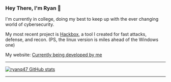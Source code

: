 ### Hey There, I'm Ryan 👋

I'm currently in college, doing my best to keep up with the ever changing world of cybersecurity.

My most recent project is [Hackbox](https://github.com/ryanq47/HackBoxLinux), a tool I created for fast attacks, defense, and recon. (PS, the linux version is miles ahead of the Windows one)

My website: [Currently being developed by me](https://ryanq47.github.io/)



--------------------------------------------------------------

[![ryanq47 GitHub stats](https://github-readme-stats.vercel.app/api?username=ryanq47)](https://github.com/ryanq47/github-readme-stats)


--------------------------------------------------------------
<!--
**ryanq47/ryanq47** is a ✨ _special_ ✨ repository because its `README.md` (this file) appears on your GitHub profile.

Here are some ideas to get you started:

- 🔭 I’m currently working on ...
- 🌱 I’m currently learning ...
- 👯 I’m looking to collaborate on ...
- 🤔 I’m looking for help with ...
- 💬 Ask me about ...
- 📫 How to reach me: ...
- 😄 Pronouns: ...
- ⚡ Fun fact: ...
-->
